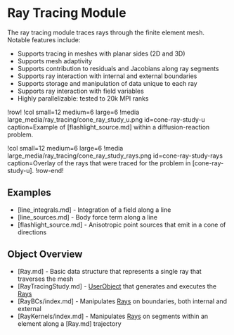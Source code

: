 # Ray Tracing Module

The ray tracing module traces rays through the finite element mesh. Notable features include:

- Supports tracing in meshes with planar sides (2D and 3D)
- Supports mesh adaptivity
- Supports contribution to residuals and Jacobians along ray segments
- Supports ray interaction with internal and external boundaries
- Supports storage and manipulation of data unique to each ray
- Supports ray interaction with field variables
- Highly parallelizable: tested to 20k MPI ranks

!row!
!col small=12 medium=6 large=6
!media large_media/ray_tracing/cone_ray_study_u.png
       id=cone-ray-study-u
       caption=Example of [flashlight_source.md] within a diffusion-reaction problem.

!col small=12 medium=6 large=6
!media large_media/ray_tracing/cone_ray_study_rays.png
      id=cone-ray-study-rays
      caption=Overlay of the rays that were traced for the problem in [cone-ray-study-u].
!row-end!

## Examples

- [line_integrals.md] - Integration of a field along a line
- [line_sources.md] - Body force term along a line
- [flashlight_source.md] - Anisotropic point sources that emit in a cone of directions

## Object Overview

- [Ray.md] - Basic data structure that represents a single ray that traverses the mesh
- [RayTracingStudy.md] - [UserObject](UserObjects/index.md) that generates and executes the [Rays](Ray.md)
- [RayBCs/index.md] - Manipulates [Rays](Ray.md) on boundaries, both internal and external
- [RayKernels/index.md] - Manipulates [Rays](Ray.md) on segments within an element along a [Ray.md] trajectory
